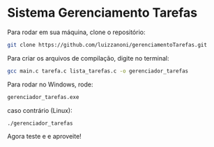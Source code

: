 # Sistema Gerenciamento Tarefas

Para rodar em sua máquina, clone o repositório:
```sh
git clone https://github.com/luizzanoni/gerenciamentoTarefas.git
```

Para criar os arquivos de compilação, digite no terminal:
```sh
gcc main.c tarefa.c lista_tarefas.c -o gerenciador_tarefas
```

Para rodar no Windows, rode:
```sh
gerenciador_tarefas.exe
```

caso contrário (Linux):
```sh
./gerenciador_tarefas
```

Agora teste e e aproveite!
